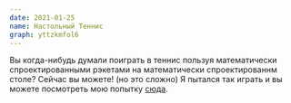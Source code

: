 ```yaml
---
date: 2021-01-25
name: Настольный Теннис
graph: yttzkmfol6
---
```


Вы когда-нибудь думали поиграть в теннис пользуя математически спроектированными рэкетами на математически спроектированнм столе? Сейчас вы можете! (но это сложно) Я пытался так играть и вы можете посмотреть мою попытку [сюда](https://www.youtube.com/watch?v=4S40qBdJCi8).